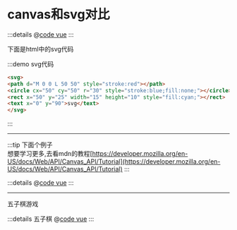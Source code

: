# canvas和svg对比

<CanvasVSSvg />

:::details
@[code vue](@/components/CanvasVSSVg.vue)
:::

下面是html中的svg代码

:::demo svg代码

```html
<svg>
<path d="M 0 0 L 50 50" style="stroke:red"></path>
<circle cx="50" cy="50" r="30" style="stroke:blue;fill:none;"></circle>
<rect x="50" y="25" width="15" height="10" style="fill:cyan;"></rect>
<text x="0" y="90">svg</text>
</svg>
```

:::

------
:::tip
下面个例子  
想要学习更多,去看mdn的教程[https://developer.mozilla.org/en-US/docs/Web/API/Canvas_API/Tutorial](https://developer.mozilla.org/en-US/docs/Web/API/Canvas_API/Tutorial)
:::

<canvas-sample />

:::details
@[code vue](@/components/CanvasSample.vue)
:::

-------
五子棋游戏

<gobang />

:::details 五子棋
@[code vue](@/components/Gobang.vue)
:::
